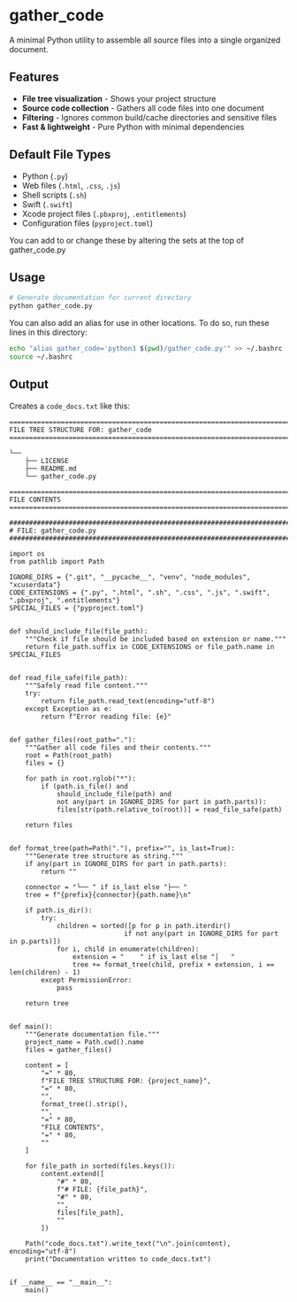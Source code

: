 # gather_code

A minimal Python utility to assemble all source files into a single organized document.

## Features

-  **File tree visualization** - Shows your project structure
-  **Source code collection** - Gathers all code files into one document
-  **Filtering** - Ignores common build/cache directories and sensitive files
-  **Fast & lightweight** - Pure Python with minimal dependencies

## Default File Types

- Python (`.py`)
- Web files (`.html`, `.css`, `.js`)
- Shell scripts (`.sh`)
- Swift (`.swift`)
- Xcode project files (`.pbxproj`, `.entitlements`)
- Configuration files (`pyproject.toml`)

You can add to or change these by altering the sets at the top of gather_code.py

## Usage

```bash
# Generate documentation for current directory
python gather_code.py
```

You can also add an alias for use in other locations. To do so, run these lines in this directory:

```bash
echo "alias gather_code='python3 $(pwd)/gather_code.py'" >> ~/.bashrc
source ~/.bashrc
```

## Output

Creates a `code_docs.txt` like this: 

```
================================================================================
FILE TREE STRUCTURE FOR: gather_code
================================================================================

└── 
    ├── LICENSE
    ├── README.md
    └── gather_code.py

================================================================================
FILE CONTENTS
================================================================================

################################################################################
# FILE: gather_code.py
################################################################################

import os
from pathlib import Path

IGNORE_DIRS = {".git", "__pycache__", "venv", "node_modules", "xcuserdata"}
CODE_EXTENSIONS = {".py", ".html", ".sh", ".css", ".js", ".swift", ".pbxproj", ".entitlements"}
SPECIAL_FILES = {"pyproject.toml"}


def should_include_file(file_path):
    """Check if file should be included based on extension or name."""
    return file_path.suffix in CODE_EXTENSIONS or file_path.name in SPECIAL_FILES


def read_file_safe(file_path):
    """Safely read file content."""
    try:
        return file_path.read_text(encoding="utf-8")
    except Exception as e:
        return f"Error reading file: {e}"


def gather_files(root_path="."):
    """Gather all code files and their contents."""
    root = Path(root_path)
    files = {}
    
    for path in root.rglob("*"):
        if (path.is_file() and 
            should_include_file(path) and 
            not any(part in IGNORE_DIRS for part in path.parts)):
            files[str(path.relative_to(root))] = read_file_safe(path)
    
    return files


def format_tree(path=Path("."), prefix="", is_last=True):
    """Generate tree structure as string."""
    if any(part in IGNORE_DIRS for part in path.parts):
        return ""
    
    connector = "└── " if is_last else "├── "
    tree = f"{prefix}{connector}{path.name}\n"
    
    if path.is_dir():
        try:
            children = sorted([p for p in path.iterdir() 
                             if not any(part in IGNORE_DIRS for part in p.parts)])
            for i, child in enumerate(children):
                extension = "    " if is_last else "│   "
                tree += format_tree(child, prefix + extension, i == len(children) - 1)
        except PermissionError:
            pass
    
    return tree


def main():
    """Generate documentation file."""
    project_name = Path.cwd().name
    files = gather_files()
    
    content = [
        "=" * 80,
        f"FILE TREE STRUCTURE FOR: {project_name}",
        "=" * 80,
        "",
        format_tree().strip(),
        "",
        "=" * 80,
        "FILE CONTENTS", 
        "=" * 80,
        ""
    ]
    
    for file_path in sorted(files.keys()):
        content.extend([
            "#" * 80,
            f"# FILE: {file_path}",
            "#" * 80,
            "",
            files[file_path],
            ""
        ])
    
    Path("code_docs.txt").write_text("\n".join(content), encoding="utf-8")
    print("Documentation written to code_docs.txt")


if __name__ == "__main__":
    main()
```


